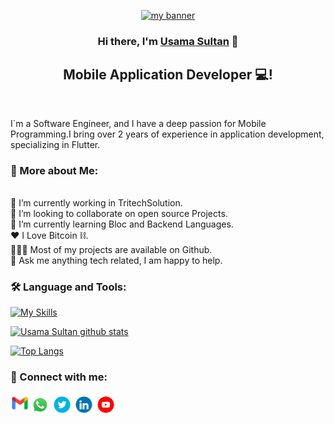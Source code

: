 <p align="center">
  <a href="https://usamasultan.netlify.app/" target="_blank" rel="noreferrer"><img width=”400" height=”100" src="https://media.licdn.com/dms/image/D4E12AQGWZAOnLDRaQw/article-cover_image-shrink_720_1280/0/1656679844338?e=1713398400&v=beta&t=I0VAz6i7F0C_6v_K35eP7mKLFxmPnss1exPQTZgAIMU" alt="my banner"></a>
</p>
<h3 align="center">
Hi there, I'm <a href="https://usamasultan.netlify.app/" target="_blank" rel="noreferrer">Usama Sultan</a> 👋
</h3>

<h2 align="center">
Mobile Application Developer 💻!
</h2> 
<br>

I`m a Software Engineer, and I have a deep passion for Mobile Programming.I bring over 2 years of experience in application development, specializing in Flutter.

### 🤔 More about Me:
<br>
🔭   I’m currently working in TritechSolution.
<br>
🤝   I’m looking to collaborate on open source Projects.
<br>
🌱   I’m currently learning Bloc and Backend Languages. 
<br>
❤️   I Love Bitcoin ⛓.
<br>
👨🏻‍💻   Most of my projects are available on Github.
<br>
💬   Ask me anything tech related, I am happy to help. 




### 🛠 Language and Tools:
[![My Skills](https://skillicons.dev/icons?i=flutter,java,git,html,css,firebase,github,nodejs,postman,mysql,android&perline=10)](#)


[![Usama Sultan github stats](https://github-readme-stats.vercel.app/api?username=usamasultan2018)](https://github.com/usamasultan2018)

[![Top Langs](https://github-readme-stats.vercel.app/api/top-langs/?username=usamasultan2018&layout=compact)](https://github.com/usamasultan2018)



### 🤝 Connect with me:

<a href='mailto:usama.khan2018@gmail.com'><img align='left' alt="gmail" src="https://raw.githubusercontent.com/codeswot/codeswot/main/assets/socials/gmail.svg" height='30px' width='30px'/></a>

<a href='https://wa.me/+923349158650?text=Hello Usama Sultan'><img align='left' alt="whatsapp" src="https://raw.githubusercontent.com/codeswot/codeswot/main/assets/socials/whatsapp.gif" height='35px' width='35px'/></a>

<a href='https://twitter.com/UsamaKHan2018/'><img align='left' alt="twitter" src="https://raw.githubusercontent.com/codeswot/codeswot/main/assets/socials/twitter.gif" height='35px' width='35px'/></a>

<a href='https://www.linkedin.com/in/usama-sultan-b67972105/'><img align='left' alt="linkedin" src="https://raw.githubusercontent.com/codeswot/codeswot/main/assets/socials/linkedin.gif" height='35px' width='35px'/></a>

<a href='https://www.youtube.com/'><img align='left' alt="youtube" src="https://raw.githubusercontent.com/codeswot/codeswot/main/assets/socials/youtube.gif" height='35px' width='35px'/></a>

<!--
**usamasultan2018/usamasultan2018** is a ✨ _special_ ✨ repository because its `REA,DME.md` (this file) appears on your GitHub profile.

Here are some ideas to get you started:

